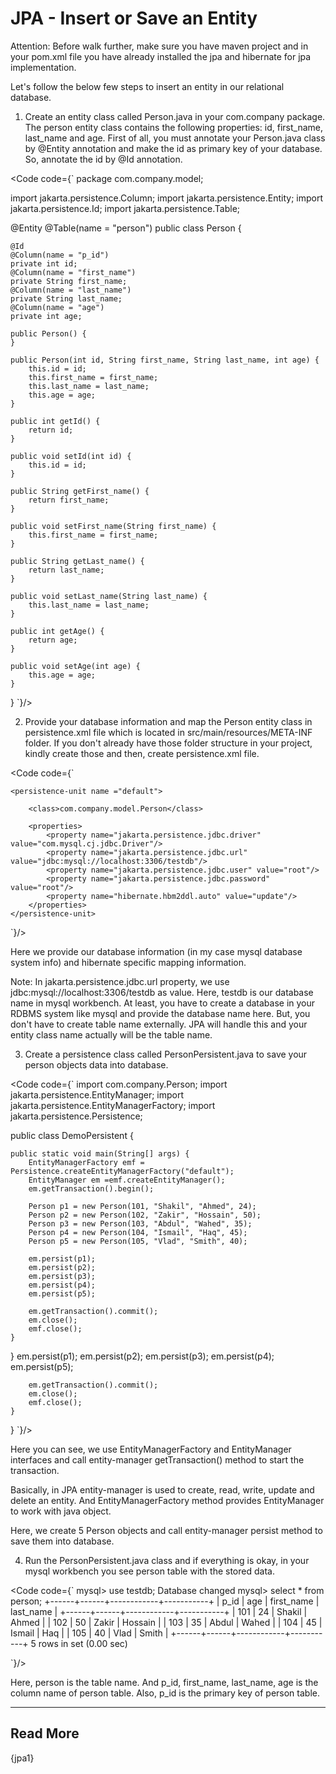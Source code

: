 
# JPA - Insert or Save an Entity

Attention: Before walk further, make sure you have maven project and in your pom.xml file you have already installed the jpa and hibernate for jpa implementation.

Let's follow the below few steps to insert an entity in our relational database.

1. Create an entity class called Person.java in your com.company package. 
The person entity class contains the following properties: id, first_name, last_name and age. 
First of all, you must annotate your Person.java class by @Entity annotation and make the id as primary key of your database. So, annotate the id by @Id annotation.

<Code code={`
package com.company.model;

import jakarta.persistence.Column;
import jakarta.persistence.Entity;
import jakarta.persistence.Id;
import jakarta.persistence.Table;

@Entity
@Table(name = "person")
public class Person {

    @Id
    @Column(name = "p_id")
    private int id;
    @Column(name = "first_name")
    private String first_name;
    @Column(name = "last_name")
    private String last_name;
    @Column(name = "age")
    private int age;

    public Person() {
    }

    public Person(int id, String first_name, String last_name, int age) {
        this.id = id;
        this.first_name = first_name;
        this.last_name = last_name;
        this.age = age;
    }

    public int getId() {
        return id;
    }

    public void setId(int id) {
        this.id = id;
    }

    public String getFirst_name() {
        return first_name;
    }

    public void setFirst_name(String first_name) {
        this.first_name = first_name;
    }

    public String getLast_name() {
        return last_name;
    }

    public void setLast_name(String last_name) {
        this.last_name = last_name;
    }

    public int getAge() {
        return age;
    }

    public void setAge(int age) {
        this.age = age;
    }
}
`}/>


2. Provide your database information and map the Person entity class in persistence.xml file which is located in src/main/resources/META-INF folder. If you don't already have those folder structure in your project, kindly create those and then, create persistence.xml file.

<Code code={`
<?xml version="1.0" encoding="UTF-8" standalone="yes"?>
<persistence xmlns="http://xmlns.jcp.org/xml/ns/persistence"
             xmlns:xsi="http://www.w3.org/2001/XMLSchema-instance"
             xsi:schemaLocation="http://xmlns.jcp.org/xml/ns/persistence http://xmlns.jcp.org/xml/ns/persistence/persistence_2_2.xsd"
             version="2.2">

    <persistence-unit name ="default">

        <class>com.company.model.Person</class>

        <properties>
            <property name="jakarta.persistence.jdbc.driver" value="com.mysql.cj.jdbc.Driver"/>
            <property name="jakarta.persistence.jdbc.url" value="jdbc:mysql://localhost:3306/testdb"/>
            <property name="jakarta.persistence.jdbc.user" value="root"/>
            <property name="jakarta.persistence.jdbc.password" value="root"/>
            <property name="hibernate.hbm2ddl.auto" value="update"/>
        </properties>
    </persistence-unit>
</persistence>
`}/>


Here we provide our database information (in my case mysql database system info) and hibernate specific mapping information.

Note: In jakarta.persistence.jdbc.url property, we use jdbc:mysql://localhost:3306/testdb as value. Here, testdb is our database name in mysql workbench. At least, you have to create a database in your RDBMS system like mysql and provide the database name here.
But, you don't have to create table name externally. JPA will handle this and your entity class name actually will be the table name.

3. Create a persistence class called PersonPersistent.java to save your person objects data into database.

<Code code={`
import com.company.Person;
import jakarta.persistence.EntityManager;
import jakarta.persistence.EntityManagerFactory;
import jakarta.persistence.Persistence;

public class DemoPersistent {

    public static void main(String[] args) {
        EntityManagerFactory emf = Persistence.createEntityManagerFactory("default");
        EntityManager em =emf.createEntityManager();
        em.getTransaction().begin();

        Person p1 = new Person(101, "Shakil", "Ahmed", 24);
        Person p2 = new Person(102, "Zakir", "Hossain", 50);
        Person p3 = new Person(103, "Abdul", "Wahed", 35);
        Person p4 = new Person(104, "Ismail", "Haq", 45);
        Person p5 = new Person(105, "Vlad", "Smith", 40);
        
        em.persist(p1);
        em.persist(p2);
        em.persist(p3);
        em.persist(p4);
        em.persist(p5);
        
        em.getTransaction().commit();
        em.close();
        emf.close();
    }
}
        em.persist(p1);
        em.persist(p2);
        em.persist(p3);
        em.persist(p4);
        em.persist(p5);
        
        em.getTransaction().commit();
        em.close();
        emf.close();
    }
}
`}/>

Here you can see, we use  EntityManagerFactory and EntityManager interfaces and call entity-manager getTransaction() method to start the transaction.

Basically, in JPA entity-manager is used to create, read, write, update and delete an entity. And EntityManagerFactory method provides EntityManager to work with java object.

Here, we create 5 Person objects and call entity-manager persist method to save them into database.

4. Run the PersonPersistent.java class and if everything is okay, in your mysql workbench you see person table with the stored data. 

<Code code={`
mysql> use testdb;
Database changed
mysql> select * from person;
+------+------+------------+-----------+
| p_id | age  | first_name | last_name |
+------+------+------------+-----------+
|  101 |   24 | Shakil     | Ahmed     |
|  102 |   50 | Zakir      | Hossain   |
|  103 |   35 | Abdul      | Wahed     |
|  104 |   45 | Ismail     | Haq       |
|  105 |   40 | Vlad       | Smith     |
+------+------+------------+-----------+
5 rows in set (0.00 sec)

`}/>

Here, person is the table name. And p_id, first_name, last_name, age is the column name of person table. Also, p_id is the primary key of person table.

-----

<h2> Read More</h2>
{jpa1}